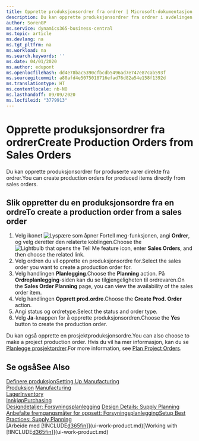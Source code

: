 ```yaml
---
title: Opprette produksjonsordrer fra ordrer | Microsoft-dokumentasjon
description: Du kan opprette produksjonsordrer fra ordrer i avdelingen Salg og markedsføring.
author: SorenGP
ms.service: dynamics365-business-central
ms.topic: article
ms.devlang: na
ms.tgt_pltfrm: na
ms.workload: na
ms.search.keywords: ''
ms.date: 04/01/2020
ms.author: edupont
ms.openlocfilehash: dd4e78bac5390cfbcdb5496ad7e747e87cab593f
ms.sourcegitcommit: a80afd4e5075018716efad76d82a54e158f1392d
ms.translationtype: HT
ms.contentlocale: nb-NO
ms.lasthandoff: 09/09/2020
ms.locfileid: "3779913"
---
```

# <a name="create-production-orders-from-sales-orders"></a><span data-ttu-id="e7f31-103">Opprette produksjonsordrer fra ordrer</span><span class="sxs-lookup"><span data-stu-id="e7f31-103">Create Production Orders from Sales Orders</span></span>
<span data-ttu-id="e7f31-104">Du kan opprette produksjonsordrer for produserte varer direkte fra ordrer.</span><span class="sxs-lookup"><span data-stu-id="e7f31-104">You can create production orders for produced items directly from sales orders.</span></span>  

## <a name="to-create-a-production-order-from-a-sales-order"></a><span data-ttu-id="e7f31-105">Slik oppretter du en produksjonsordre fra en ordre</span><span class="sxs-lookup"><span data-stu-id="e7f31-105">To create a production order from a sales order</span></span>  

1.  <span data-ttu-id="e7f31-106">Velg ikonet ![Lyspære som åpner Fortell meg-funksjonen](media/ui-search/search_small.png "Fortell hva du vil gjøre"), angi **Ordrer**, og velg deretter den relaterte koblingen.</span><span class="sxs-lookup"><span data-stu-id="e7f31-106">Choose the ![Lightbulb that opens the Tell Me feature](media/ui-search/search_small.png "Tell me what you want to do") icon, enter **Sales Orders**, and then choose the related link.</span></span>  
2.  <span data-ttu-id="e7f31-107">Velg ordren du vil opprette en produksjonsordre for.</span><span class="sxs-lookup"><span data-stu-id="e7f31-107">Select the sales order you want to create a production order for.</span></span>  
3.  <span data-ttu-id="e7f31-108">Velg handlingen **Planlegging**.</span><span class="sxs-lookup"><span data-stu-id="e7f31-108">Choose the **Planning** action.</span></span> <span data-ttu-id="e7f31-109">På **Ordreplanlegging**-siden kan du se tilgjengeligheten til ordrevaren.</span><span class="sxs-lookup"><span data-stu-id="e7f31-109">On the **Sales Order Planning** page, you can view the availability of the sales order item.</span></span>  
4.  <span data-ttu-id="e7f31-110">Velg handlingen **Opprett prod.ordre**.</span><span class="sxs-lookup"><span data-stu-id="e7f31-110">Choose the **Create Prod. Order** action.</span></span>  
5.  <span data-ttu-id="e7f31-111">Angi status og ordretype.</span><span class="sxs-lookup"><span data-stu-id="e7f31-111">Select the status and order type.</span></span>  
6.  <span data-ttu-id="e7f31-112">Velg **Ja**-knappen for å opprette produksjonsordren.</span><span class="sxs-lookup"><span data-stu-id="e7f31-112">Choose the **Yes** button to create the production order.</span></span>

<span data-ttu-id="e7f31-113">Du kan også opprette en prosjektproduksjonsordre.</span><span class="sxs-lookup"><span data-stu-id="e7f31-113">You can also choose to make a project production order.</span></span> <span data-ttu-id="e7f31-114">Hvis du vil ha mer informasjon, kan du se [Planlegge prosjektordrer](production-how-to-plan-project-orders.md).</span><span class="sxs-lookup"><span data-stu-id="e7f31-114">For more information, see [Plan Project Orders](production-how-to-plan-project-orders.md).</span></span>   

## <a name="see-also"></a><span data-ttu-id="e7f31-115">Se også</span><span class="sxs-lookup"><span data-stu-id="e7f31-115">See Also</span></span>  
[<span data-ttu-id="e7f31-116">Definere produksjon</span><span class="sxs-lookup"><span data-stu-id="e7f31-116">Setting Up Manufacturing</span></span>](production-configure-production-processes.md)  
<span data-ttu-id="e7f31-117">[Produksjon](production-manage-manufacturing.md)  </span><span class="sxs-lookup"><span data-stu-id="e7f31-117">[Manufacturing](production-manage-manufacturing.md)  </span></span>  
[<span data-ttu-id="e7f31-118">Lager</span><span class="sxs-lookup"><span data-stu-id="e7f31-118">Inventory</span></span>](inventory-manage-inventory.md)  
[<span data-ttu-id="e7f31-119">Innkjøp</span><span class="sxs-lookup"><span data-stu-id="e7f31-119">Purchasing</span></span>](purchasing-manage-purchasing.md)  
<span data-ttu-id="e7f31-120">[Designdetaljer: Forsyningsplanlegging](design-details-supply-planning.md) </span><span class="sxs-lookup"><span data-stu-id="e7f31-120">[Design Details: Supply Planning](design-details-supply-planning.md) </span></span>  
[<span data-ttu-id="e7f31-121">Anbefalte fremgangsmåter for oppsett: Forsyningsplanlegging</span><span class="sxs-lookup"><span data-stu-id="e7f31-121">Setup Best Practices: Supply Planning</span></span>](setup-best-practices-supply-planning.md)  
<span data-ttu-id="e7f31-122">[Arbeide med [!INCLUDE[d365fin](includes/d365fin_md.md)]](ui-work-product.md)</span><span class="sxs-lookup"><span data-stu-id="e7f31-122">[Working with [!INCLUDE[d365fin](includes/d365fin_md.md)]](ui-work-product.md)</span></span>
